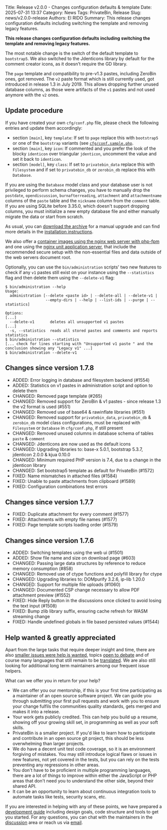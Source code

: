 Title: Release v2.0.0 - Changes configuration defaults & template
Date: 2025-07-31 13:37
Category: News
Tags: PrivateBin, Release
Slug: news/v2.0.0-release
Authors: El RIDO
Summary: This release changes configuration defaults including switching the template and removing legacy features.

**This release changes configuration defaults including switching the template and removing legacy features.**

The most notable change is the switch of the default template to `bootstrap5`. We also switched to the Jdenticons library by default for the comment creator icons, as it doesn't require the GD library.

The `page` template and compatibility to pre-v1.3 pastes, including ZeroBin ones, got removed. The `v2` paste format which is still currently used, got introduced in release 1.3 in July 2019. This allows dropping further unused database columns, as those were artifacts of the `v1` pastes and not used anymore with the `v2` ones.

## Update procedure

If you have created your own `cfg/conf.php` file, please check the following entries and update them accordingly:

* section `[main]`, key `template`: If set to `page` replace this with `bootstrap5` or one of the `bootstrap` variants (see [`cfg/conf.sample.php`](https://github.com/PrivateBin/PrivateBin/blob/2.0.0/cfg/conf.sample.php#L60-L63).
* section `[main]`, key `icon`: If commented and you prefer the look of the blocky `identicon` over triangular `jdenticon`, uncomment the value and set it back to `identicon`.
* section `[model]`, key `class`: If set to `privatebin_data` replace this with `Filesystem` and if set to `privatebin_db` or `zerobin_db` replace this with `Database`.

If you are using the `Database` model class and your database user is not privileged to perform schema changes, you have to manually drop the `postdate`, `opendiscussion`, `burnafterreading`, `attachment` and `attachmentname` columns of the `paste` table and the `nickname` column from the `comment` table. If you are using SQLite before 3.35.0, which doesn't support dropping columns, you must initialize a new empty database file and either manually migrate the data or start from scratch.

As usual, you can [download the archive](https://github.com/PrivateBin/PrivateBin/releases/latest) for a manual upgrade and can find more details in the [installation instructions](https://github.com/PrivateBin/PrivateBin/blob/master/doc/Installation.md#installation).

We also offer a [container images using the nginx web server with php-fpm](https://hub.docker.com/r/privatebin/nginx-fpm-alpine/) and one using the [nginx unit application server](https://hub.docker.com/r/privatebin/unit-alpine/), that include the recommended secure setup with the non-essential files and data outside of the web servers document root.

Optionally, you can use the `bin/administration` scripts' two new features to check if any `v1` pastes still exist on your instance using the `--statistics` flag and then delete them using the `--delete-v1` flag:

```
$ bin/administration --help
Usage:
  administration [--delete <paste id> | --delete-all | --delete-v1 |
                  --empty-dirs | --help | --list-ids | --purge | --statistics]

Options:
[...]
  --delete-v1       deletes all unsupported v1 pastes
[...]
  -s, --statistics  reads all stored pastes and comments and reports statistics
$ bin/administration --statistics
[... check for lines starting with "Unsupported v1 paste " and the conclusion showing any "Legacy v1" ...]
$ bin/administration --delete-v1
```

## Changes since version 1.7.8

* ADDED: Error logging in database and filesystem backend (#1554)
* ADDED: Statistics on v1 pastes in administration script and option to delete them
* CHANGED: Removed page template (#265)
* CHANGED: Removed support for ZeroBin & v1 pastes - since release 1.3 the v2 format is used (#551)
* CHANGED: Removed use of base64 & rawinflate libraries (#551)
* CHANGED: Removed support for `privatebin_data`, `privatebin_db` & `zerobin_db` model class configurations, must be replaced with `Filesystem` or `Database` in `cfg/conf.php`, if still present
* CHANGED: Removed unused columns in database schema of tables `paste` & `comment`
* CHANGED: Jdenticons are now used as the default icons
* CHANGED: Upgrading libraries to: base-x 5.0.1, bootstrap 5.3.7, jdenticon 2.0.0 & kjua 0.10.0
* CHANGED: Minimum required PHP version is 7.4, due to a change in the jdenticon library
* CHANGED: Set bootstrap5 template as default for PrivateBin (#1572)
* FIXED: Name mismatches in attached files (#1584)
* FIXED: Unable to paste attachments from clipboard (#1589)
* FIXED: Configuration combinations test errors

## Changes since version 1.7.7
* FIXED: Duplicate attachment for every comment (#1577)
* FIXED: Attachments with empty file names (#1577)
* FIXED: Page template scripts loading order (#1579)

## Changes since version 1.7.6
* ADDED: Switching templates using the web ui (#1501)
* ADDED: Show file name and size on download page (#603)
* CHANGED: Passing large data structures by reference to reduce memory consumption (#858)
* CHANGED: Removed use of ctype functions and polyfill library for ctype
* CHANGED: Upgrading libraries to: DOMpurify 3.2.6, ip-lib 1.20.0
* CHANGED: Support for multiple file uploads (#1060)
* CHANGED: Documented CSP change necessary to allow PDF attachment preview (#1552)
* FIXED: Hide Reply button in the discussions once clicked to avoid losing the text input (#1508)
* FIXED: Bump zlib library suffix, ensuring cache refresh for WASM streaming change
* FIXED: Handle undefined globals in file based persisted values (#1544)

## Help wanted & greatly appreciated

Apart from the large tasks that require deeper insight and time, there are also [smaller issues were help is wanted](https://github.com/PrivateBin/PrivateBin/issues?q=is%3Aopen+is%3Aissue+label%3A%22help+wanted%22), topics [open to debate](https://github.com/PrivateBin/PrivateBin/issues?utf8=%E2%9C%93&q=is%3Aopen+is%3Aissue+label%3A%22discuss+me%22+) and of course many languages that still remain to be [translated](https://github.com/PrivateBin/PrivateBin/wiki/Translation). We are also still looking for additional long term maintainers among our frequent issue helpers.

What can we offer you in return for your help?

* We can offer you our mentorship, if this is your first time participating as a maintainer of an open source software project. We can guide you through submitting your first pull requests and work with you to ensure your change fulfils the communities quality standards, gets merged and makes it into a release.
* Your work gets publicly credited. This can help you build up a resume, showing off your growing skill set, in programming as well as your soft skills.
* PrivateBin is a smaller project. If you'd like to learn how to participate and contribute in an open source git project, this should be less overwhelming than larger projects.
* We do have a decent unit test code coverage, so it is an environment forgiving of mistakes. You may still introduce logical flaws or issues in new features, not yet covered in the tests, but you can rely on the tests preventing any regressions in other areas.
* You don't have to be proficient in multiple programming languages, there are a lot of things to improve within either the JavaScript or PHP areas that don't need you to understand the other side, beyond their shared API.
* It can be an opportunity to learn about continuous integration tools to automate tasks like tests, security scans, etc.

If you are interested in helping with any of these points, we have prepared a [development guide](https://github.com/PrivateBin/PrivateBin/wiki/Development) including design goals, code structure and tools to get you started. For any questions, you can chat with the maintainers in the [discussion](https://github.com/PrivateBin/PrivateBin/discussions) area or reach us via [email](mailto:support@privatebin.org).
